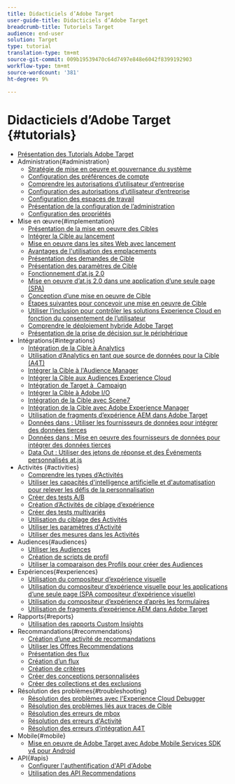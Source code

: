 ```yaml
---
title: Didacticiels d’Adobe Target
user-guide-title: Didacticiels d’Adobe Target
breadcrumb-title: Tutoriels Target
audience: end-user
solution: Target
type: tutorial
translation-type: tm+mt
source-git-commit: 009b19539470c64d7497e848e6042f8399192903
workflow-type: tm+mt
source-wordcount: '381'
ht-degree: 9%

---
```



# Didacticiels d’Adobe Target {#tutorials}

+ [Présentation des Tutorials Adobe Target](../overview.md)
+ Administration{#administration}
   + [Stratégie de mise en oeuvre et gouvernance du système](../dev101/1.1-implementation-strategy-sys-governance.md)
   + [Configuration des préférences de compte](../administration/set-up-account-preferences.md)
   + [Comprendre les autorisations d’utilisateur d’entreprise](../administration/understanding-enterprise-user-permissions.md)
   + [Configuration des autorisations d’utilisateur d’entreprise](../dev101/1.2-configure-ent-user-permissions.md)
   + [Configuration des espaces de travail](../administration/set-up-workspaces.md)
   + [Présentation de la configuration de l’administration](../dev101/1.3-intro-to-admin-setup.md)
   + [Configuration des propriétés](../administration/set-up-properties.md)
+ Mise en œuvre{#implementation}
   + [Présentation de la mise en oeuvre des Cibles](../dev101/2.1-intro-to-target-implementation.md)
   + [Intégrer la Cible au lancement](../dev101/3.1-target-launch.md)
   + [Mise en oeuvre dans les sites Web avec lancement](https://docs.adobe.com/content/help/en/experience-cloud/implementing-in-websites-with-launch/index.html)
   + [Avantages de l&#39;utilisation des emplacements](../dev101/2.2-benefits-of-locations.md)
   + [Présentation des demandes de Cible](../dev101/2.3-intro-to-target-requests.md)
   + [Présentation des paramètres de Cible](../dev101/2.4-intro-to-target-params.md)
   + [Fonctionnement d’at.js 2.0](../implementation/understanding-how-atjs-20-works.md)
   + [Mise en oeuvre d’at.js 2.0 dans une application d’une seule page (SPA)](../implementation/implement-atjs-20-in-a-single-page-application.md)
   + [Conception d’une mise en oeuvre de Cible](../dev101/2.5-design-target-implementation.md)
   + [Étapes suivantes pour concevoir une mise en oeuvre de Cible](../dev101/2.6-next-steps-design-target-implementation.md)
   + [Utiliser l’inclusion pour contrôler les solutions Experience Cloud en fonction du consentement de l’utilisateur](https://docs.adobe.com/content/help/en/core-services-learn/tutorials/id-service/use-opt-in-to-control-experience-cloud-activities-based-on-user-consent.html)
   + [Comprendre le déploiement hybride Adobe Target](../implementation/hybrid-deployment.md)
   + [Présentation de la prise de décision sur le périphérique](../implementation/on-device-decisioning-overview.md)
+ Intégrations{#integrations}
   + [Intégration de la Cible à Analytics](../dev101/3.2-target-analytics.md)
   + [Utilisation d’Analytics en tant que source de données pour la Cible (A4T)](../integrations/use-analytics-as-a-data-source-a4t.md)
   + [Intégrer la Cible à l&#39;Audience Manager](../dev101/3.3-target-dmp.md)
   + [Intégrer la Cible aux Audiences Experience Cloud](../dev101/3.4-target-exc-audiences.md)
   + [Intégration de Target à  Campaign](../dev101/3.6-target-campaign.md)
   + [Intégrer la Cible à Adobe I/O](../dev101/3.7-target-io.md)
   + [Intégration de la Cible avec Scene7](../dev101/3.8-target-scene7.md)
   + [Intégration de la Cible avec Adobe Experience Manager](../dev101/3.5-target-aem.md)
   + [Utilisation de fragments d’expérience AEM dans Adobe Target](https://helpx.adobe.com/experience-manager/kt/sites/using/experience-fragment-target-offer-feature-video-use.html)
   + [Données dans : Utiliser les fournisseurs de données pour intégrer des données tierces](../integrations/use-data-providers-to-integrate-third-party-data.md)
   + [Données dans : Mise en oeuvre des fournisseurs de données pour intégrer des données tierces](../integrations/implement-data-providers-to-integrate-third-party-data.md)
   + [Data Out : Utiliser des jetons de réponse et des Événements personnalisés at.js](../integrations/use-response-tokens-and-atjs-custom-events.md)
+ Activités {#activities}
   + [Comprendre les types d’Activités](../activities/understanding-the-types-of-activities.md)
   + [Utiliser les capacités d&#39;intelligence artificielle et d&#39;automatisation pour relever les défis de la personnalisation](../activities/use-the-artificial-intelligence-and-automation-capabilities-to-meet-the-challenges-of-personalization.md)
   + [Créer des tests A/B](../activities/create-ab-tests.md)
   + [Création d’Activités de ciblage d’expérience](../activities/create-experience-targeting-activities.md)
   + [Créer des tests multivariés](../activities/create-multivariate-tests.md)
   + [Utilisation du ciblage des Activités](../activities/use-activity-targeting.md)
   + [Utiliser les paramètres d&#39;Activité](../activities/use-activity-settings.md)
   + [Utiliser des mesures dans les Activités](../activities/use-metrics-in-activities.md)
+ Audiences{#audiences}
   + [Utiliser les Audiences](../audiences/use-audiences.md)
   + [Création de scripts de profil](../audiences/create-profile-scripts.md)
   + [Utiliser la comparaison des Profils pour créer des Audiences](../audiences/use-profile-comparison-to-build-audiences.md)
+ Expériences{#experiences}
   + [Utilisation du compositeur d’expérience visuelle](../experiences/use-the-visual-experience-composer.md)
   + [Utilisation du compositeur d’expérience visuelle pour les applications d’une seule page (SPA compositeur d’expérience visuelle)](../experiences/use-the-visual-experience-composer-for-single-page-applications.md)
   + [Utilisation du compositeur d’expérience d’après les formulaires](../experiences/use-the-form-based-experience-composer.md)
   + [Utilisation de fragments d’expérience AEM dans Adobe Target](https://helpx.adobe.com/experience-manager/kt/sites/using/experience-fragment-target-offer-feature-video-use.html)
+ Rapports{#reports}
   + [Utilisation des rapports Custom Insights](../reports/use-the-personalization-insights-reports.md)
+ Recommandations{#recommendations}
   + [Création d’une activité de recommandations](../recommendations/create-a-recommendations-activity.md)
   + [Utiliser les Offres Recommendations](../recommendations/use-recommendations-offers.md)
   + [Présentation des flux](../recommendations/understanding-feeds.md)
   + [Création d’un flux](../recommendations/create-a-feed.md)
   + [Création de critères](../recommendations/create-criteria.md)
   + [Créer des conceptions personnalisées](../recommendations/create-custom-designs.md)
   + [Créer des collections et des exclusions](../recommendations/create-collections-and-exclusions.md)
+ Résolution des problèmes{#troubleshooting}
   + [Résolution des problèmes avec l&#39;Experience Cloud Debugger](../troubleshooting/troubleshoot-with-the-experience-cloud-debugger.md)
   + [Résolution des problèmes liés aux traces de Cible](../troubleshooting/troubleshoot-with-target-traces.md)
   + [Résolution des erreurs de mbox](../dev101/4.1-troubleshoot-mbox-errors.md)
   + [Résolution des erreurs d&#39;Activité](../dev101/4.2-troubleshoot-activity-errors.md)
   + [Résolution des erreurs d’intégration A4T](../dev101/4.3-troubleshoot-integration-errors.md)
+ Mobile{#mobile}
   + [Mise en oeuvre de Adobe Target avec Adobe Mobile Services SDK v4 pour Android](../mobile-v4/overview.md)
+ API{#apis}
   + [Configurer l&#39;authentification d&#39;API d&#39;Adobe](../apis/configure-io-target-integration.md)
   + [Utilisation des API Recommendations](https://docs.adobe.com/content/help/en/target-learn/recommendations-api-tutorial/recs-api-overview.html)
